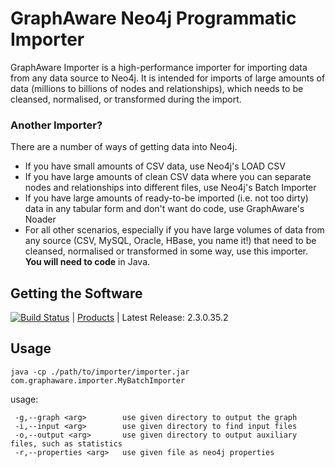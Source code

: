 GraphAware Neo4j Programmatic Importer
======================================

GraphAware Importer is a high-performance importer for importing data from any data source to Neo4j. It is intended
for imports of large amounts of data (millions to billions of nodes and relationships), which needs to be cleansed,
normalised, or transformed during the import.

### Another Importer?

There are a number of ways of getting data into Neo4j.

* If you have small amounts of CSV data, use Neo4j's LOAD CSV
* If you have large amounts of clean CSV data where you can separate nodes and relationships into different files, use Neo4j's Batch Importer
* If you have large amounts of ready-to-be imported (i.e. not too dirty) data in any tabular form and don't want do code, use GraphAware's Noader
* For all other scenarios, especially if you have large volumes of data from any source (CSV, MySQL, Oracle, HBase, you name it!) that need to be cleansed, normalised or transformed in some way, use this importer. **You will need to code** in Java.



Getting the Software
--------------------


[![Build Status](https://travis-ci.org/graphaware/neo4j-importer.png)](https://travis-ci.org/graphaware/neo4j-importer) | <a href="http://graphaware.com/products/" target="_blank">Products</a> | Latest Release: 2.3.0.35.2

Usage
-----

`java -cp ./path/to/importer/importer.jar com.graphaware.importer.MyBatchImporter`

usage:

```
 -g,--graph <arg>        use given directory to output the graph
 -i,--input <arg>        use given directory to find input files
 -o,--output <arg>       use given directory to output auxiliary files, such as statistics
 -r,--properties <arg>   use given file as neo4j properties
```

